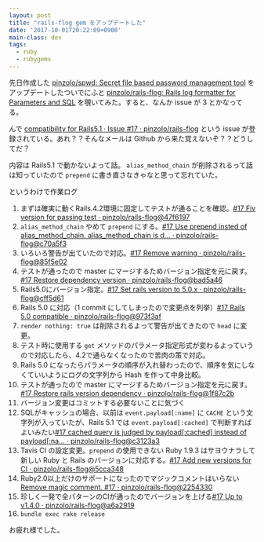 ```yaml
---
layout: post
title: "rails-flog gem をアップデートした"
date: '2017-10-01T20:22:09+0900'
main-class: dev
tags:
  - ruby
  - rubygems
---
```


先日作成した [pinzolo/spwd: Secret file based password management tool](https://github.com/pinzolo/spwd) をアップデートしたついでにふと [pinzolo/rails\-flog: Rails log formatter for Parameters and SQL](https://github.com/pinzolo/rails-flog) を覗いてみた。すると、なんか issue が 3 とかなってる。

んで [compatibility for Rails5\.1 · Issue \#17 · pinzolo/rails\-flog](https://github.com/pinzolo/rails-flog/issues/17) という issue が登録されている。あれ？？そんなメールは Github から来た覚えないぞ？？どうしてだ？

内容は Rails5.1 で動かないよって話。 `alias_method_chain` が削除されるって話は知っていたので `prepend` に書き直さなきゃなと思って忘れていた。

というわけで作業ログ

1. まずは確実に動くRails.4.2環境に固定してテストが通ることを確認。[\#17 Fiv version for passing test · pinzolo/rails\-flog@47f6197](https://github.com/pinzolo/rails-flog/commit/47f619788d2af1c28af17bcd1e9f7cd36196bbaa)
1. `alias_method_chain` やめて `prepend` にする。[\#17 Use prepend insted of alias\_method\_chain\. alias\_method\_chain is d… · pinzolo/rails\-flog@c70a5f3](https://github.com/pinzolo/rails-flog/commit/c70a5f3d3e76265515f8b0d52b814f2a860ddccd)
1. いろいろ警告が出ていたので対応。[\#17 Remove warning · pinzolo/rails\-flog@85f5e02](https://github.com/pinzolo/rails-flog/commit/85f5e02e700ebc70f35cd970a6d41648d215a247)
1. テストが通ったので master にマージするためバージョン指定を元に戻す。[\#17 Restore dependency version · pinzolo/rails\-flog@bad5a46](https://github.com/pinzolo/rails-flog/commit/bad5a4662ee894654e958b012cb9c26298a69f9a)
1. Rails5.0にバージョン指定。[\#17 Set rails version to 5\.0\.x · pinzolo/rails\-flog@cff5d61](https://github.com/pinzolo/rails-flog/commit/cff5d617c4d226e9a734c082fc625764f0da6cac)
1. Rails 5.0 に対応（1 commit にしてしまったので変更点を列挙）[\#17 Rails 5\.0 compatible · pinzolo/rails\-flog@973f3af](https://github.com/pinzolo/rails-flog/commit/973f3af19572559329f88a12a92068452746c7bc)
  1. `render nothing: true` は削除されるよって警告が出てきたので `head` に変更。
  1. テスト時に使用する `get` メソッドのパラメータ指定形式が変わるよっていうので対応したら、4.2で通らなくなったので苦肉の策で対応。
  1. Rails 5.0 になったらパラメータの順序が入れ替わったので、順序を気にしなくていいようにログの文字列から Hash を作って中身比較。
1. テストが通ったので master にマージするためバージョン指定を元に戻す。[\#17 Restore rails version dependency · pinzolo/rails\-flog@1f87c2b](https://github.com/pinzolo/rails-flog/commit/1f87c2b1d17b5b7f90f618930bc1f1dee3f7915c)
1. バージョン変更はコミットする必要ないことに気づく
1. SQLがキャッシュの場合、以前は `event.payload[:name]` に `CACHE` という文字列が入っていたが、Rails 5.1 では `event.payload[:cached]` で判断すればよいみたい[\#17 cached query is judged by payload\[:cached\] instead of payload\[:na… · pinzolo/rails\-flog@c3123a3](https://github.com/pinzolo/rails-flog/commit/c3123a3db95d4416caff810c4968aa3f77dddefd)
1. Tavis CI の設定変更。`prepend` の使用できない Ruby 1.9.3 はサヨウナラして新しい Ruby と Rails のバージョンに対応する。[\#17 Add new versions for CI · pinzolo/rails\-flog@5cca348](https://github.com/pinzolo/rails-flog/commit/5cca3487c0de93f5e37e6bd59e35d8c886b71b20)
1. Ruby2.0以上だけのサポートになったのでマジックコメントはいらない[Remove magic comment\. \#17 · pinzolo/rails\-flog@2254330](https://github.com/pinzolo/rails-flog/commit/22543301f8b6824e671bf62b0951845997ad5eea)
1. 珍しく一発で全パターンのCIが通ったのでバージョンを上げる[\#17 Up to v1\.4\.0 · pinzolo/rails\-flog@a6a2919](https://github.com/pinzolo/rails-flog/commit/a6a2919ea525a5fa23301eac31bee80672ee4843)
1. `bundle exec rake release`

お疲れ様でした。
